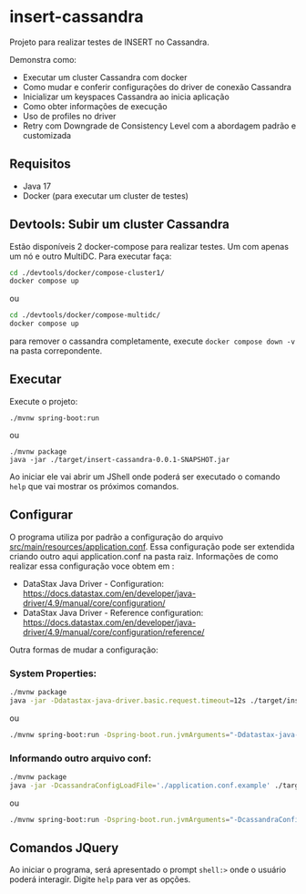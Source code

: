 # insert-cassandra

Projeto para realizar testes de INSERT no Cassandra.

Demonstra como:
  - Executar um cluster Cassandra com docker
  - Como mudar e conferir configurações do driver de conexão Cassandra
  - Inicializar um keyspaces Cassandra ao inicia aplicação
  - Como obter informações de execução
  - Uso de profiles no driver
  - Retry com Downgrade de Consistency Level com a abordagem padrão e customizada

## Requisitos

* Java 17
* Docker (para executar um cluster de testes)

## Devtools: Subir um cluster Cassandra

Estão disponíveis 2 docker-compose para realizar testes. Um com apenas um nó e outro MultiDC. Para executar faça:

```bash
cd ./devtools/docker/compose-cluster1/
docker compose up 
```

ou

```bash
cd ./devtools/docker/compose-multidc/
docker compose up 
```

para remover o cassandra completamente, execute `docker compose down -v` na pasta correpondente.

## Executar

Execute o projeto:

```shell
./mvnw spring-boot:run
```

ou

```shell
./mvnw package
java -jar ./target/insert-cassandra-0.0.1-SNAPSHOT.jar
```

Ao iniciar ele vai abrir um JShell onde poderá ser executado o comando `help` que vai mostrar os próximos comandos.

## Configurar

O programa utiliza por padrão a configuração do arquivo [src/main/resources/application.conf](./src/main/resources/application.conf). Essa configuração pode ser extendida criando outro aqui application.conf na pasta raiz. Informações de como realizar essa configuração voce obtem em :

- DataStax Java Driver - Configuration: https://docs.datastax.com/en/developer/java-driver/4.9/manual/core/configuration/
- DataStax Java Driver - Reference configuration: https://docs.datastax.com/en/developer/java-driver/4.9/manual/core/configuration/reference/

Outra formas de mudar a configuração:

### System Properties:

```bash
./mvnw package
java -jar -Ddatastax-java-driver.basic.request.timeout=12s ./target/insert-cassandra-0.0.1-SNAPSHOT.jar`
```

ou

```bash
./mvnw spring-boot:run -Dspring-boot.run.jvmArguments="-Ddatastax-java-driver.basic.request.timeout=12s"`
```

### Informando outro arquivo conf:

```bash
./mvnw package
java -jar -DcassandraConfigLoadFile='./application.conf.example' ./target/insert-cassandra-0.0.1-SNAPSHOT.jar`
```
ou

```bash
./mvnw spring-boot:run -Dspring-boot.run.jvmArguments="-DcassandraConfigLoadFile='./application.conf.example'"`
```

## Comandos JQuery

Ao iniciar o programa, será apresentado o prompt `shell:>` onde o usuário poderá interagir. Digite `help` para ver as opções.
